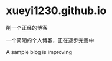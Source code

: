 xueyi1230.github.io
===================

<p>削一个正经的博客</p>
<p>一个简陋的个人博客，正在逐步完善中</p>
<p>A sample blog is improving</p>
